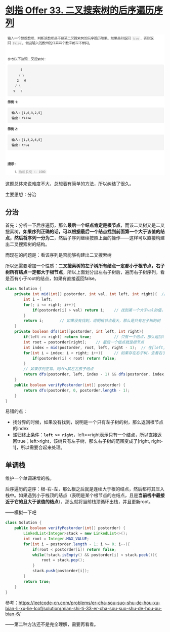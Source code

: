 # [剑指 Offer 33. 二叉搜索树的后序遍历序列](https://leetcode-cn.com/problems/er-cha-sou-suo-shu-de-hou-xu-bian-li-xu-lie-lcof/)

<img src="pic\image-20210504234601709.png" alt="image-20210504234601709" style="zoom:67%;" />



这题总体来说难度不大，总想着有简单的方法，所以纠结了很久。

主要思想：分治

## 分治

首先：分析一下后序遍历，那么**最后一个结点肯定是根节点**，而该二叉树又是二叉搜索树，**如果序列正确的话，可以根据最后一个结点找到前面第一个大于该值的结点，然后将序列一分为二**，然后子序列继续按照上面的操作——这样可以直接构建出二叉搜索树的结构。

而现在的问题是：看该序列是否能够构建出二叉搜索树

所以还需要增加一个性质：**二叉搜索树的左子树所有结点一定都小于根节点，右子树所有结点一定都大于根节点**，所以上面划分出左右子树后，遍历右子树序列，看是否有小于root的结点，如果有直接返回false。

```java
class Solution {
    private int mid(int[] postorder, int val, int left, int right){  // 找到以val划分的中线
        int i = left;
        for(; i <= right; i++){
            if(postorder[i] > val) return i;    // 找到第一个大于val的值，就是中线
        }
        return i;		// 如果没有找到，说明根节点最大，那么是只有左子树的树
    }
    private boolean dfs(int[]postorder, int left, int right){
        if(left >= right) return true;          // 只有一个结点，那么返回true
        int root = postorder[right];    // 最后一个结点就是根节点
        int index = mid(postorder, root, left, right - 1);	// 在[left, right-1]范围内找分界，如果找不到，那么就返回index
        for(int i = index; i < right; i++){		// 如果存在右子树，去看右子树是否有小于root的结点
            if(postorder[i] < root) return false;
        }
        // 如果序列正常，则dfs其左右孩子结点
        return dfs(postorder, left, index - 1) && dfs(postorder, index, right - 1);
    }
    public boolean verifyPostorder(int[] postorder) {
        return dfs(postorder, 0, postorder.length - 1);
    }
}
```

易错的点：

- 找分界的时候，如果没有找到，说明是一个只有左子树的树，那么返回根节点的index
- 递归终止条件：**`left >= right`**，left==right表示只有一个结点，所以直接返回true；left>right，该树只有左子树，那么右子树的范围变成了[right, right-1]，所以需要合起来处理。

## 单调栈

维护一个单调递增的栈。

后序遍历的逆序：根-右-左，那么根之后就是连续大于根的结点，然后都将其压入栈中。如果遇到小于栈顶的结点（表明是某个根节点的左结点，且是**当前栈中最接近于它的且大于该值的结点**），那么就将当前栈顶循环出栈，并且更新root。

——模拟一下吧

```java
class Solution {
    public boolean verifyPostorder(int[] postorder) {
        LinkedList<Integer>stack = new LinkedList<>();
        int root = Integer.MAX_VALUE;
        for(int i = postorder.length - 1; i >= 0; i--){
            if(root < postorder[i]) return false;
            while(!stack.isEmpty() && postorder[i] < stack.peek()){
                root = stack.pop();
            }
            stack.push(postorder[i]);
        }
        return true;
    }
}
```

参考：https://leetcode-cn.com/problems/er-cha-sou-suo-shu-de-hou-xu-bian-li-xu-lie-lcof/solution/mian-shi-ti-33-er-cha-sou-suo-shu-de-hou-xu-bian-6/

——第二种方法还不是完全理解，需要再看看。